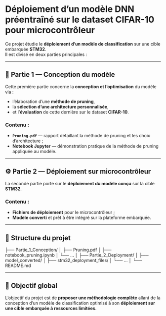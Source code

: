 # Déploiement d’un modèle DNN préentraîné sur le dataset CIFAR-10 pour microcontrôleur

Ce projet étudie le **déploiement d’un modèle de classification** sur une cible embarquée **STM32**.  
Il est divisé en deux parties principales :

---

## 🧠 Partie 1 — Conception du modèle

Cette première partie concerne la **conception et l’optimisation** du modèle via :
- l’élaboration d’une **méthode de pruning**,  
- la **sélection d’une architecture personnalisée**,  
- et l’**évaluation** de cette dernière sur le dataset **CIFAR-10**.

### Contenu :
- **`Pruning.pdf`** — rapport détaillant la méthode de pruning et les choix d’architecture ;  
- **Notebook Jupyter** — démonstration pratique de la méthode de pruning appliquée au modèle.

---

## ⚙️ Partie 2 — Déploiement sur microcontrôleur

La seconde partie porte sur le **déploiement du modèle conçu** sur la cible **STM32**.

### Contenu :
- **Fichiers de déploiement** pour le microcontrôleur ;  
- **Modèle converti** et prêt à être intégré sur la plateforme embarquée.

---

## 📁 Structure du projet
├── Partie_1_Conception/
│ ├── Pruning.pdf
│ ├── notebook_pruning.ipynb
│ └── ...
│
├── Partie_2_Deployment/
│ ├── model_converted/
│ ├── stm32_deployment_files/
│ └── ...
│
└── README.md

---

## 🧩 Objectif global

L’objectif du projet est de **proposer une méthodologie complète** allant de la conception d’un modèle de classification optimisé à son **déploiement sur une cible embarquée à ressources limitées**.
